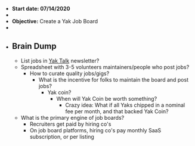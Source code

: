 - __Start date: 07/14/2020__
- 
- **Objective:** Create a Yak Job Board
- 
- ## Brain Dump
    - List jobs in [Yak Talk](<Yak Talk.md>) newsletter?
    - Spreadsheet with 3-5 volunteers maintainers/people who post jobs?
        - How to curate quality jobs/gigs?
            - What is the incentive for folks to maintain the board and post jobs?
                - Yak coin?
                    -  When will Yak Coin be worth something?
                        - Crazy idea: What if all Yaks chipped in a nominal fee per month, and that backed Yak Coin?
    - What is the primary engine of job boards?
        - Recruiters get paid by hiring co's
        - On job board platforms, hiring co's pay monthly SaaS subscription, or per listing
